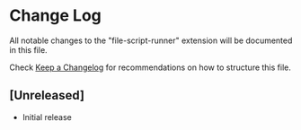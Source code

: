 # Change Log
All notable changes to the "file-script-runner" extension will be documented in this file.

Check [Keep a Changelog](http://keepachangelog.com/) for recommendations on how to structure this file.

## [Unreleased]
- Initial release